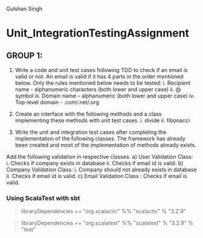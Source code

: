 Gulshan Singh

# Unit_IntegrationTestingAssignment
## GROUP 1:

1. Write a code and unit test cases following TDD to check if an email is valid or not. An email is valid if it has 4 parts in the order mentioned below. Only the rules mentioned below needs to be tested:
    i. Recipient name -  alphanumeric characters (both lower and upper case)
    ii. @ symbol
    iii. Domain name – alphanumeric (both lower and upper case)
    iv. Top-level domain - .com/.net/.org

2. Create an interface with the following methods and a class implementing these methods with unit test cases.
    i. divide
    ii. fibonacci

3. Write the unit and integration test cases after completing the implementation of the following classes. The framework has already been created and most of the implementation of methods already exists.

Add the following validation in respective classes.
        a) User Validation Class: 
            i. Checks if company exists in database
            ii. Checks if email id is valid.
        b) Company Validation Class: 
            i. Company should not already exists in database
            ii. Checks if email id is valid.
        c) Email Validation Class : Checks if email is valid.
        
### Using ScalaTest with sbt
> libraryDependencies += "org.scalactic" %% "scalactic" % "3.2.9"

> libraryDependencies += "org.scalatest" %% "scalatest" % "3.2.9" % "test"
